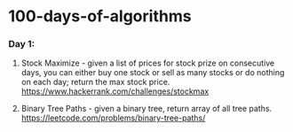 # 100-days-of-algorithms

### Day 1:
1. Stock Maximize - given a list of prices for stock prize on consecutive days, you can either buy one stock or sell as many stocks or do nothing on each day; return the max stock price. https://www.hackerrank.com/challenges/stockmax

2. Binary Tree Paths - given a binary tree, return array of all tree paths. https://leetcode.com/problems/binary-tree-paths/
